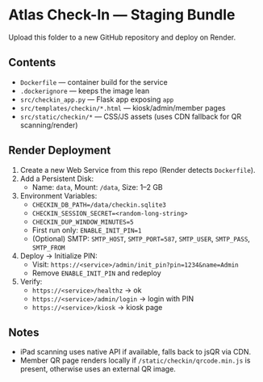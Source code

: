 # Atlas Check-In — Staging Bundle

Upload this folder to a new GitHub repository and deploy on Render.

## Contents
- `Dockerfile` — container build for the service
- `.dockerignore` — keeps the image lean
- `src/checkin_app.py` — Flask app exposing `app`
- `src/templates/checkin/*.html` — kiosk/admin/member pages
- `src/static/checkin/*` — CSS/JS assets (uses CDN fallback for QR scanning/render)

## Render Deployment
1) Create a new Web Service from this repo (Render detects `Dockerfile`).
2) Add a Persistent Disk:
   - Name: `data`, Mount: `/data`, Size: 1–2 GB
3) Environment Variables:
   - `CHECKIN_DB_PATH=/data/checkin.sqlite3`
   - `CHECKIN_SESSION_SECRET=<random-long-string>`
   - `CHECKIN_DUP_WINDOW_MINUTES=5`
   - First run only: `ENABLE_INIT_PIN=1`
   - (Optional) SMTP: `SMTP_HOST`, `SMTP_PORT=587`, `SMTP_USER`, `SMTP_PASS`, `SMTP_FROM`
4) Deploy → Initialize PIN:
   - Visit: `https://<service>/admin/init_pin?pin=1234&name=Admin`
   - Remove `ENABLE_INIT_PIN` and redeploy
5) Verify:
   - `https://<service>/healthz` → ok
   - `https://<service>/admin/login` → login with PIN
   - `https://<service>/kiosk` → kiosk page

## Notes
- iPad scanning uses native API if available, falls back to jsQR via CDN.
- Member QR page renders locally if `/static/checkin/qrcode.min.js` is present, otherwise uses an external QR image.

